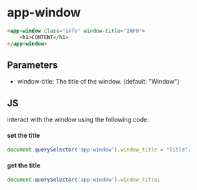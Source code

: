 # app-window
```html
<app-window class="info" window-title="INFO">
    <h1>CONTENT</h1>
</app-window>
```

## Parameters
- window-title: The title of the window. (default: "Window")


## JS
interact with the window using the following code:

#### set the title
```javascript
document.querySelector('app-window').window_title = "Title";
```

#### get the title
```javascript
document.querySelector('app-window').window_title;
```



